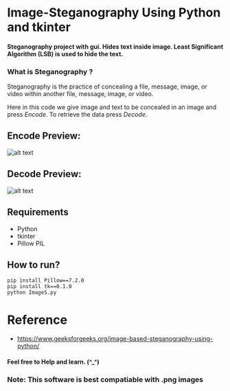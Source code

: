# Image-Steganography Using Python and tkinter

#### Steganography project with gui. Hides text inside image. Least Significant Algorithm (LSB) is used to hide the text.

###  What is Steganography ?
Steganography is the practice of concealing a file, message, image, or video within another file, message, image, or video.


Here in this code we give image and text to be concealed in an image and press *Encode*. To  retrieve the data press *Decode*.
## Encode Preview:
![alt text](https://github.com/Helium-He/Image-Steganography/raw/master/Image%20Steganography/raw/Encode.gif)
## Decode Preview:
![alt text](https://github.com/Helium-He/Image-Steganography/raw/master/Image%20Steganography/raw/Decode.gif)
 
 ## Requirements
 * Python
 * tkinter
 * Pillow PIL 

 ## How to run?
 ```
 pip install Pillow==7.2.0 
 pip install tk==0.1.0
 python ImageS.py
 ```

# Reference
* https://www.geeksforgeeks.org/image-based-steganography-using-python/

#### Feel free to Help and learn. (^_^)
### Note: This software is best compatiable with .png images 
